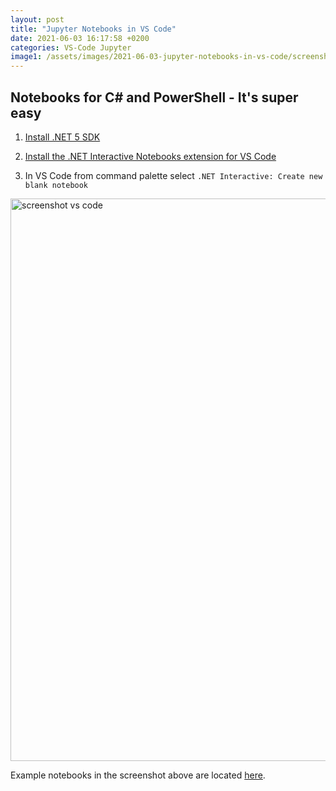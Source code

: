 ```yaml
---
layout: post
title: "Jupyter Notebooks in VS Code"
date: 2021-06-03 16:17:58 +0200
categories: VS-Code Jupyter
image1: /assets/images/2021-06-03-jupyter-notebooks-in-vs-code/screenshot-vscode.png
---
```


[Project Jupyter]:https://jupyter.org/
[.Net 5]:https://dotnet.microsoft.com/download/dotnet/5.0
[.Net Interactive Extension]:https://marketplace.visualstudio.com/items?itemName=ms-dotnettools.dotnet-interactive-vscode
[Examples]:https://github.com/www42/AFT/tree/main/JupyterNotebooks


## Notebooks for C# and PowerShell - It's super easy

1. [Install .NET 5 SDK][.Net 5]

2. [Install the .NET Interactive Notebooks extension for VS Code][.Net Interactive Extension]

3. In VS Code from command palette select `.NET Interactive: Create new blank notebook`

<img src="{{ page.image1 | relative_url }}" alt="screenshot vs code" width="900"/>

Example notebooks in the screenshot above are located [here][Examples].
